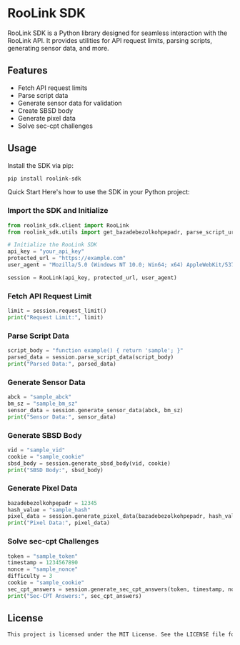 # RooLink SDK

RooLink SDK is a Python library designed for seamless interaction with the RooLink API. It provides utilities for API request limits, parsing scripts, generating sensor data, and more.

## Features

- Fetch API request limits
- Parse script data
- Generate sensor data for validation
- Create SBSD body
- Generate pixel data
- Solve sec-cpt challenges

## Usage

Install the SDK via pip:

```bash
pip install roolink-sdk
```
Quick Start
Here's how to use the SDK in your Python project:

### Import the SDK and Initialize
```python
from roolink_sdk.client import RooLink
from roolink_sdk.utils import get_bazadebezolkohpepadr, parse_script_url

# Initialize the RooLink SDK
api_key = "your_api_key"
protected_url = "https://example.com"
user_agent = "Mozilla/5.0 (Windows NT 10.0; Win64; x64) AppleWebKit/537.36"

session = RooLink(api_key, protected_url, user_agent)
```
### Fetch API Request Limit
```python
limit = session.request_limit()
print("Request Limit:", limit)
```
### Parse Script Data
```python
script_body = "function example() { return 'sample'; }"
parsed_data = session.parse_script_data(script_body)
print("Parsed Data:", parsed_data)
```
### Generate Sensor Data
```python
abck = "sample_abck"
bm_sz = "sample_bm_sz"
sensor_data = session.generate_sensor_data(abck, bm_sz)
print("Sensor Data:", sensor_data)
```
### Generate SBSD Body
```python
vid = "sample_vid"
cookie = "sample_cookie"
sbsd_body = session.generate_sbsd_body(vid, cookie)
print("SBSD Body:", sbsd_body)
```
### Generate Pixel Data
```python
bazadebezolkohpepadr = 12345
hash_value = "sample_hash"
pixel_data = session.generate_pixel_data(bazadebezolkohpepadr, hash_value)
print("Pixel Data:", pixel_data)
```
### Solve sec-cpt Challenges
```python
token = "sample_token"
timestamp = 1234567890
nonce = "sample_nonce"
difficulty = 3
cookie = "sample_cookie"
sec_cpt_answers = session.generate_sec_cpt_answers(token, timestamp, nonce, difficulty, cookie)
print("Sec-CPT Answers:", sec_cpt_answers)
```

## License
```markdown
This project is licensed under the MIT License. See the LICENSE file for details.
```
